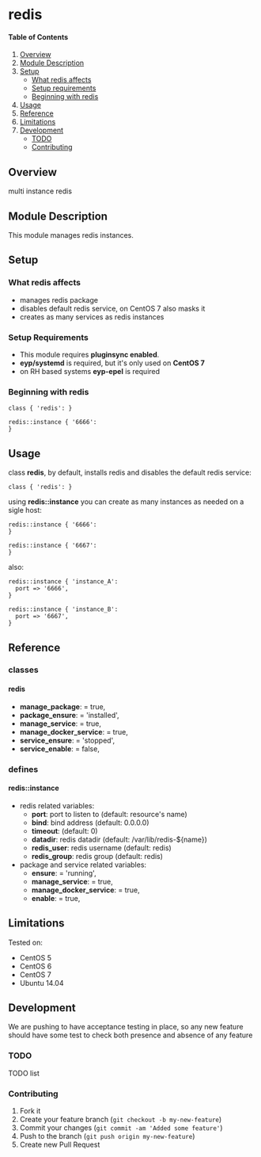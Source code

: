 # redis

#### Table of Contents

1. [Overview](#overview)
2. [Module Description](#module-description)
3. [Setup](#setup)
    * [What redis affects](#what-redis-affects)
    * [Setup requirements](#setup-requirements)
    * [Beginning with redis](#beginning-with-redis)
4. [Usage](#usage)
5. [Reference](#reference)
5. [Limitations](#limitations)
6. [Development](#development)
    * [TODO](#todo)
    * [Contributing](#contributing)

## Overview

multi instance redis

## Module Description

This module manages redis instances.

## Setup

### What redis affects

* manages redis package
* disables default redis service, on CentOS 7 also masks it
* creates as many services as redis instances

### Setup Requirements

* This module requires **pluginsync enabled**.
* **eyp/systemd** is required, but it's only used on **CentOS 7**
* on RH based systems **eyp-epel** is required

### Beginning with redis

```puppet
class { 'redis': }

redis::instance { '6666':
}
```

## Usage

class **redis**, by default, installs redis and disables the default redis service:

```puppet
class { 'redis': }
```

using **redis::instance** you can create as many instances as needed on a sigle host:

```puppet
redis::instance { '6666':
}

redis::instance { '6667':
}
```

also:

```puppet
redis::instance { 'instance_A':
  port => '6666',
}

redis::instance { 'instance_B':
  port => '6667',
}
```

## Reference

### classes

#### redis

* **manage_package**:        = true,
* **package_ensure**:        = 'installed',
* **manage_service**:        = true,
* **manage_docker_service**: = true,
* **service_ensure**:        = 'stopped',
* **service_enable**:        = false,

### defines

#### redis::instance

* redis related variables:
  * **port**: port to listen to (default: resource's name)
  * **bind**: bind address (default: 0.0.0.0)
  * **timeout**: (default: 0)
  * **datadir**: redis datadir (default: /var/lib/redis-${name})
  * **redis_user**: redis username (default: redis)
  * **redis_group**: redis group (default: redis)
* package and service related variables:
  * **ensure**:                = 'running',
  * **manage_service**:        = true,
  * **manage_docker_service**: = true,
  * **enable**:                = true,

## Limitations

Tested on:
* CentOS 5
* CentOS 6
* CentOS 7
* Ubuntu 14.04

## Development

We are pushing to have acceptance testing in place, so any new feature should
have some test to check both presence and absence of any feature

### TODO

TODO list

### Contributing

1. Fork it
2. Create your feature branch (`git checkout -b my-new-feature`)
3. Commit your changes (`git commit -am 'Added some feature'`)
4. Push to the branch (`git push origin my-new-feature`)
5. Create new Pull Request
